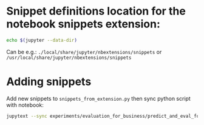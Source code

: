 # Snippet definitions location for the notebook snippets extension:
```bash
echo $(jupyter --data-dir)
```
Can be e.g.: `./local/share/jupyter/nbextensions/snippets` or `/usr/local/share/jupyter/nbextensions/snippets`


# Adding snippets
Add new snippets to `snippets_from_extension.py`
then sync python script with notebook:
```bash
jupytext --sync experiments/evaluation_for_business/predict_and_eval_for_business.py
```
